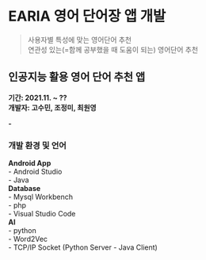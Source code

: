 # EARIA 영어 단어장 앱 개발
> 사용자별 특성에 맞는 영어단어 추천  
> 연관성 있는(=함께 공부했을 때 도움이 되는) 영어단어 추천  
  
## 인공지능 활용 영어 단어 추천 앱
**기간: 2021.11. ~ ??**    
**개발자: 고수민, 조정미, 최원영**  
  
**&#45;**  
  
### 개발 환경 및 언어
**Android App**  
 &#45; Android Studio  
 &#45; Java  
**Database**  
 &#45; Mysql Workbench  
 &#45; php  
 &#45; Visual Studio Code  
**AI**  
 &#45; python  
 &#45; Word2Vec  
 &#45; TCP/IP Socket (Python Server - Java Client)  
